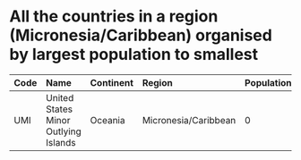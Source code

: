 # All the countries in a region (Micronesia/Caribbean) organised by largest population to smallest

| Code | Name | Continent | Region | Population | Capital |
| :--- | :--- | :--- | :--- | :--- | :--- |
|UMI|United States Minor Outlying Islands|Oceania|Micronesia/Caribbean|0| |
